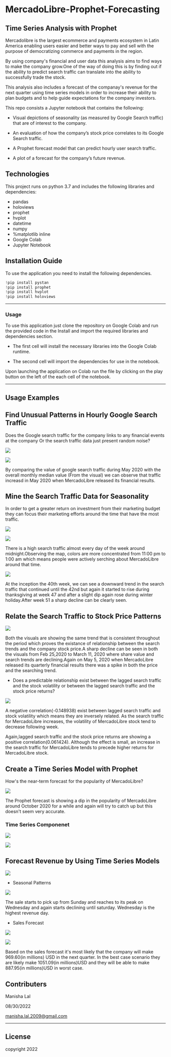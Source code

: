 # MercadoLibre-Prophet-Forecasting

 ## Time Series Analysis with Prophet 

Mercadolibre is the largest ecommerce and payments ecosystem in Latin America enabling users easier and better ways to pay and sell with the purpose of democratizing commerce and payments in the region.

By using company's financial and user data this analysis aims to find ways to make the company grow.One of the way of doing this is by finding out if the ability to predict search traffic can translate into the ability to successfully trade the stock.

This analysis also includes a forecast of the companay's revenue for the next quarter using time series models in order to increase their ability to plan budgets and to help guide expectations for the company investors.

This repo consists a Jupyter notebook that contains the following:

* Visual depictions of seasonality (as measured by Google Search traffic) that are of interest to the company.

* An evaluation of how the company’s stock price correlates to its Google Search traffic.

* A Prophet forecast model that can predict hourly user search traffic.

* A plot of a forecast for the company’s future revenue.

## Technologies
This project runs on python 3.7 and includes the following libraries and dependencies:

* pandas 
* holoviews 
* prophet 
* hvplot
* datetime 
* numpy 
* %matplotlib inline
* Google Colab
* Jupyter Notebook

## Installation Guide

To use the application you need to install the following dependencies.

```python
!pip install pystan
!pip install prophet
!pip install hvplot
!pip install holoviews

``` 
---

### Usage

To use this application just clone the repository on Google Colab and run the provided code in the Install and import the required libraries and dependencies section.

* The first cell will install the necessary libraries into the Google Colab runtime.

* The second cell will import the dependencies for use in the notebook.

Upon launching the application  on Colab  run the file by clicking on the play button on the left of the each cell of the notebook. 

---

## Usage Examples

## Find Unusual Patterns in Hourly Google Search Traffic

  Does the Google search traffic for the company links to any financial events at the company Or the search traffic data just present random noise?

![](Resources/search_trend_may_2020.png)

![](Resources/Traffic_comp.png)

By comparing the value of google search traffic during May 2020 with the overall monthly median value (From the visual) we can observe that traffic increasd in May 2020 when MercadoLibre released its financial results.

## Mine the Search Traffic Data for Seasonality

In order to get a greater return on investment from their marketing budget they can focus their marketing efforts around the time that have the most traffic.

![](Resources/day_search_traffic.png)

![](Resources/Hourly_search_traffic.png)

There is a high search traffic almost every day of the week around midnight.Observing the map, colors are more concentrated from 11:00 pm to 1:00 am which means people were actively serching about MercadoLibre around that time.

![](Resources/weely_search_traffic.png)

At the inception the 40th week, we can see a downward trend in the search traffic that continued until the 42nd but again it started to rise during thanksgiving at week 47 and after a slight dip again rose during winter holiday.After week 51 a sharp decline can be clearly seen.

## Relate the Search Traffic to Stock Price Patterns


![](Resources/close_and_search_trend.png)

Both the visuals are showing the same trend that is consistent throughout the period which proves the existance of relationship between the search trends and the company stock price.A sharp decline can be seen in both the visuals from Feb 25,2020 to March 11, 2020 where share value and search trends are declining.Again on May 5, 2020 when MercadoLibre released its quarterly financial results there was a spike in both the price and the searching trend.

* Does a predictable relationship exist between the lagged search traffic and the stock volatility or between the lagged search traffic and the stock price returns?

![](Resources/correlatin.png)

A negative correlation(-0.148938) exist between lagged search traffic and stock volatility which means they are inversely related. As the search traffic for MercadoLibre increases, the volatility of MercadoLibre stock tend to decrease following week.

Again,lagged search traffic and the stock price returns are showing a positive correlation(0.061424). Although the effect is small, an increase in the search traffic for MercadoLibre tends to precede higher returns for MercadoLibre stock.

##  Create a Time Series Model with Prophet

How's the near-term forecast for the popularity of MercadoLibre?

![](Resources/prophet_forecast.png)



The Prophet forecast is showing a dip in the popularity of MercadoLibre around October 2020 for a while and again will try to catch up but this doesn't seem very accurate.

### Time Series Componenet ###

![](Resources/trend_forecast.png)

![](Resources/seasonality.png)

## Forecast Revenue by Using Time Series Models

![](Resources/sales.png)

* Seasonal Patterns

![](Resources/sales_trend.png)

The sale starts to pick up from Sunday and reaches to its peak on Wednesday and again starts declining until saturday. Wednesday is the highest revenue day.

* Sales Forecast

![](Resources/sales_forecast.png)

![](Resources/mercado_sales_forecast.png)

Based on the sales forecast it's most likely that the company will make 969.60(in millions) USD in the next quarter. In the best case scenario they are likely make 1051.09(in millions)USD and they will be able to make 887.95(in millions)USD in worst case.

## Contributers

Manisha Lal

08/30/2022

manisha.lal.2009@gmail.com
___


## License

copyright 2022



